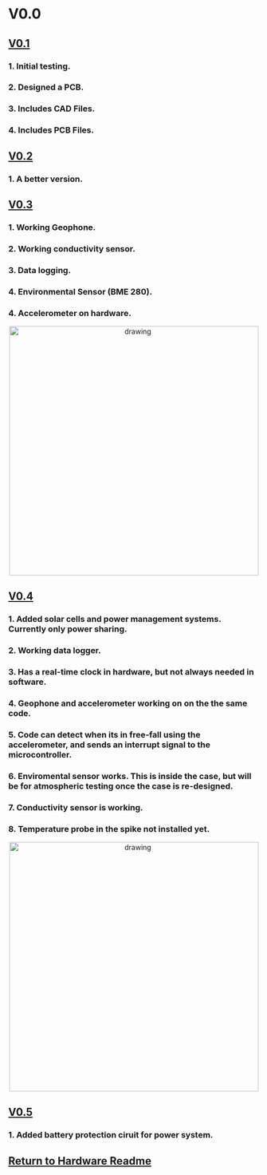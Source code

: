 # V0.0
## [V0.1](V0.1)
### 1. Initial testing.
### 2. Designed a PCB.
### 3. Includes CAD Files.
### 4. Includes PCB Files.

## [V0.2](V0.2)
### 1. A better version.

## [V0.3](V0.3)
### 1. Working Geophone.
### 2. Working conductivity sensor.
### 3. Data logging.
### 4. Environmental Sensor (BME 280).
### 4. Accelerometer on hardware. 

<p align="center">
<img src="https://user-images.githubusercontent.com/87868879/165031159-57193b81-9ee9-4f73-8fd5-7069a65881ba.jpg" alt="drawing" width="500"/>
</p>

## [V0.4](V0.4)
### 1. Added solar cells and power management systems. Currently only power sharing. 
### 2. Working data logger. 
### 3. Has a real-time clock in hardware, but not always needed in software. 
### 4. Geophone and accelerometer working on on the the same code. 
### 5. Code can detect when its in free-fall using the accelerometer, and sends an interrupt signal to the microcontroller. 
### 6. Enviromental sensor works. This is inside the case, but will be for atmospheric testing once the case is re-designed. 
### 7. Conductivity sensor is working. 
### 8. Temperature probe in the spike not installed yet. 

<p align="center">
<img src="https://user-images.githubusercontent.com/87868879/166612679-dd4c9aa5-846a-4b32-8205-793bf78a7fb0.jpg" alt="drawing" width="500"/>
</p>

## [V0.5](V0.5)
### 1. Added battery protection ciruit for power system.

## [Return to Hardware Readme](https://github.com/ARTS-Laboratory/Solar-Charged-UAV-deployable-Penetrometer-System-for-Fault-Detection-of-Geological-Structures/tree/main/hardware_design#readme)
